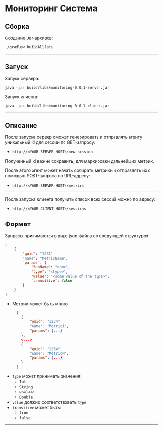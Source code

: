 # Мониторинг Система

## Сборка
Cоздание Jar-архивов:
```bash
./gradlew buildAllJars
```
---
## Запуск
Запуск сервера:
```bash
java -jar build/libs/monitoring-0.0.1-server.jar   
```

Запуск клиента:
```bash
java -jar build/libs/monitoring-0.0.1-client.jar   
```
---
## Описание
После запуска сервер сможет генерировать и отправлять агенту уникальный id для сессии по GET-запросу:
* `http://<YOUR-SERVER-HOST>/new-session`

Полученный id важно сохранить, для маркировки дальнейших метрик. 

После этого агент может начать собирать метрики и отправлять их с помощью POST-запроса по URL-адресу:
* `http://<YOUR-SERVER-HOST>/metrics`
---
После запуска клиента получить список всех сессий можно по адресу:
* `http://<YOUR-CLIENT-HOST>/sessions`

## Формат
Запросы принимаются в виде json-файла со следующей структурой:

```json
[
    {
        "guid": "1234"
        "name": "MetricName",
        "params": {
            "funName": "name",
            "type": "<type>", 
            "value": "<some value of the type>",
            "transitive": false
        }
    }
]
```
* Метрик может быть много
  ```json
    [
      {
          "guid": "1234"
          "name": "Metric1",
          "params": {...}
      },
      <...>
      {
          "guid": "1234"
          "name": "MetricN",
          "params": {...}
      }
    ]
    ```
* `type` может принимать значения:
  * `Int`
  * `String`
  * `Boolean`
  * `Double`
* `value` должно соответствовать `type`
* `transitive` может быть:
  * `true` 
  * `false`
---
